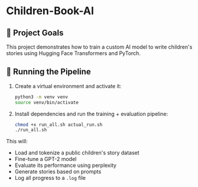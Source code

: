 # Children-Book-AI

## 🎯 Project Goals
This project demonstrates how to train a custom AI model to write children's stories using Hugging Face Transformers and PyTorch.

## 🚀 Running the Pipeline
1. Create a virtual environment and activate it:
   ```bash
   python3 -m venv venv
   source venv/bin/activate
   ```
2. Install dependencies and run the training + evaluation pipeline:
   ```bash
   chmod +x run_all.sh actual_run.sh
   ./run_all.sh
   ```

This will:
- Load and tokenize a public children's story dataset
- Fine-tune a GPT-2 model
- Evaluate its performance using perplexity
- Generate stories based on prompts
- Log all progress to a `.log` file
